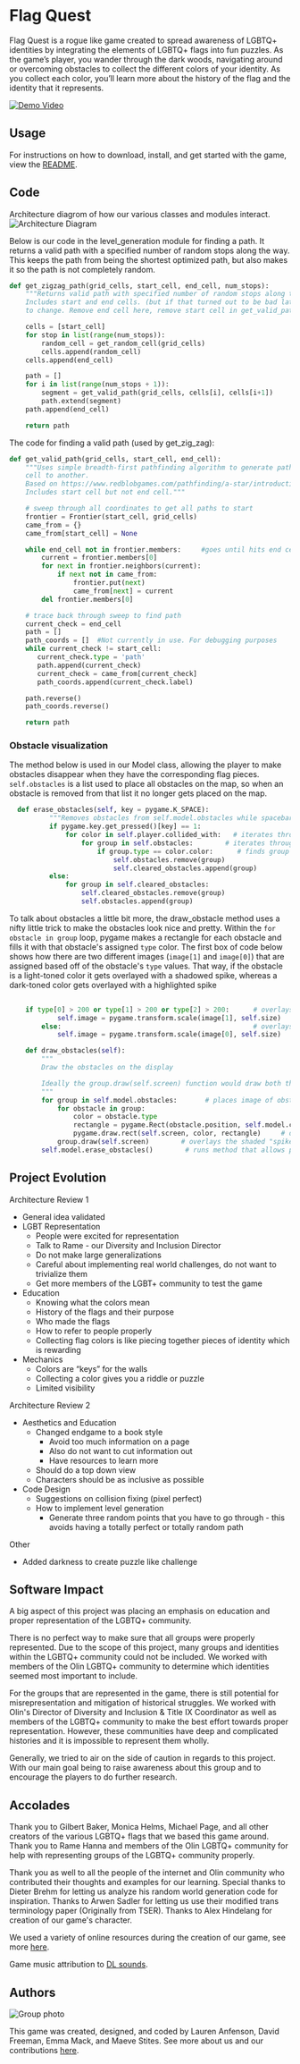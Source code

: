 # Flag Quest
Flag Quest is a rogue like game created to spread
awareness of LGBTQ+ identities by integrating the elements
of LGBTQ+ flags into fun puzzles. As the game’s player, you
wander through the dark woods, navigating around or overcoming
obstacles to collect the different colors of your identity.
As you collect each color, you’ll learn more about the
history of the flag and the identity that it represents.

[![Demo Video](images/flag_thumbnail.png)](https://www.youtube.com/watch?v=yAhY30pc9ok&feature=youtu.be)

## Usage
For instructions on how to download, install, and get started with the game,
view the [README](https://sd19spring.github.io/FlagQuest/usage).

## Code
Architecture diagrom of how our various classes and modules interact.
![Architecture Diagram](images/architecture_diagram.png)

Below is our code in the level_generation module for finding a path. 
It returns a valid path with a specified number of random stops
along the way. This keeps the path from being the shortest 
optimized path, but also makes it so the path is not completely random.

```python
def get_zigzag_path(grid_cells, start_cell, end_cell, num_stops):
    """Returns valid path with specified number of random stops along the way
    Includes start and end cells. (but if that turned out to be bad later, easy
    to change. Remove end cell here, remove start cell in get_valid_path)"""

    cells = [start_cell]
    for stop in list(range(num_stops)):
        random_cell = get_random_cell(grid_cells)
        cells.append(random_cell)
    cells.append(end_cell)

    path = []
    for i in list(range(num_stops + 1)):
        segment = get_valid_path(grid_cells, cells[i], cells[i+1])
        path.extend(segment)
    path.append(end_cell)

    return path
```

The code for finding a valid path (used by get_zig_zag):

```python
def get_valid_path(grid_cells, start_cell, end_cell):
    """Uses simple breadth-first pathfinding algorithm to generate path from one
    cell to another.
    Based on https://www.redblobgames.com/pathfinding/a-star/introduction.html
    Includes start cell but not end cell."""

    # sweep through all coordinates to get all paths to start
    frontier = Frontier(start_cell, grid_cells)
    came_from = {}
    came_from[start_cell] = None

    while end_cell not in frontier.members:     #goes until hits end cell
        current = frontier.members[0]
        for next in frontier.neighbors(current):
            if next not in came_from:
                frontier.put(next)
                came_from[next] = current
        del frontier.members[0]

    # trace back through sweep to find path
    current_check = end_cell
    path = []
    path_coords = []  #Not currently in use. For debugging purposes
    while current_check != start_cell:
       current_check.type = 'path'
       path.append(current_check)
       current_check = came_from[current_check]
       path_coords.append(current_check.label)

    path.reverse()
    path_coords.reverse()

    return path
```

### Obstacle visualization
The method below is used in our Model class, allowing the player to make obstacles disappear when they have the corresponding flag pieces. ```self.obstacles``` is a list used to place all obstacles on the map, so when an obstacle is removed from that list it no longer gets placed on the map.

```python
  def erase_obstacles(self, key = pygame.K_SPACE):
          """Removes obstacles from self.model.obstacles while spacebar is held"""
          if pygame.key.get_pressed()[key] == 1:
              for color in self.player.collided_with:   # iterates through list of colors that have been collided with
                  for group in self.obstacles:        # iterates through all groups of obstacles
                      if group.type == color.color:      # finds group that corresponds to color that was just touched
                          self.obstacles.remove(group)
                          self.cleared_obstacles.append(group)
          else:
              for group in self.cleared_obstacles:
                  self.cleared_obstacles.remove(group)
                  self.obstacles.append(group)
```
To talk about obstacles a little bit more, the draw_obstacle method uses a nifty little trick to make the obstacles look nice and pretty. Within the ```for obstacle in group``` loop, pygame makes a rectangle for each obstacle and fills it with that obstacle's assigned ```type``` color. The first box of code below shows how there are two different images (```image[1]``` and ```image[0]```) that are assigned based off of the obstacle's ```type``` values. That way, if the obstacle is a light-toned color it gets overlayed with a shadowed spike, whereas a dark-toned color gets overlayed with a highlighted spike

```python
    
    if type[0] > 200 or type[1] > 200 or type[2] > 200:      # overlays a shadow spike layer if the obstacle color is too bright
            self.image = pygame.transform.scale(image[1], self.size)
        else:                                                # overlays a highlight spike layer if obstacle color is dark enough
            self.image = pygame.transform.scale(image[0], self.size)
```
```python
    def draw_obstacles(self):
        """
        Draw the obstacles on the display

        Ideally the group.draw(self.screen) function would draw both the colored square and the obstacle.png overlay
        """
        for group in self.model.obstacles:       # places image of obstacle for each obstacle created in Model
            for obstacle in group:
                color = obstacle.type
                rectangle = pygame.Rect(obstacle.position, self.model.cell_size)
                pygame.draw.rect(self.screen, color, rectangle)     # drawns foundation square of the obstacle's color
            group.draw(self.screen)        # overlays the shaded "spike"
        self.model.erase_obstacles()        # runs method that allows player to erase colored obstacles by holding spacebar
```

## Project Evolution
Architecture Review 1
* General idea validated
* LGBT Representation
  * People were excited for representation
  * Talk to Rame - our Diversity and Inclusion Director
  * Do not make large generalizations
  * Careful about implementing real world challenges, do not want to trivialize them
  * Get more members of the LGBT+ community to test the game
* Education
  * Knowing what the colors mean
  * History of the flags and their purpose
  * Who made the flags
  * How to refer to people properly
  * Collecting flag colors is like piecing together pieces of identity which is rewarding
* Mechanics
  * Colors are “keys” for the walls
  * Collecting a color gives you a riddle or puzzle
  * Limited visibility

Architecture Review 2
* Aesthetics and Education
  * Changed endgame to a book style
    * Avoid too much information on a page
    * Also do not want to cut information out
    * Have resources to learn more
  * Should do a top down view
  * Characters should be as inclusive as possible
* Code Design
  * Suggestions on collision fixing (pixel perfect)
  * How to implement level generation
    * Generate three random points that you have to go through - this avoids having
    a totally perfect or totally random path

Other
* Added darkness to create puzzle like challenge

## Software Impact
A big aspect of this project was placing an emphasis on education and proper
representation of the LGBTQ+ community.

There is no perfect way to make sure that all groups were properly represented.
Due to the scope of this project, many groups and identities within the LGBTQ+
community could not be included. We worked with members of the Olin LGBTQ+
community to determine which identities seemed most important to include.

For the groups that are represented in the game, there is still potential for
misrepresentation and mitigation of historical struggles. We worked with Olin's
Director of Diversity and Inclusion & Title IX Coordinator as well as members of
the LGBTQ+ community to make the best effort towards proper representation.
However, these communities have deep and complicated histories and it is
impossible to represent them wholly.

Generally, we tried to air on the side of caution in regards to this project.
With our main goal being to raise awareness about this group and to encourage
the players to do further research.

## Accolades
Thank you to Gilbert Baker, Monica Helms, Michael Page, and all other
creators of the various LGBTQ+ flags that we based this game
around. Thank you to Rame Hanna and members of the Olin
LGBTQ+ community for help with representing groups of the LGBTQ+
community properly.

Thank you as well to all the people of the internet
and Olin community who contributed their thoughts and examples
for our learning. Special thanks to Dieter Brehm for letting us
analyze his random world generation code for inspiration. Thanks
to Arwen Sadler for letting us use their modified trans terminology
paper (Originally from TSER). Thanks to Alex Hindelang for creation
of our game's character.

We used a variety of online resources during the creation of our game, see more
[here](https://sd19spring.github.io/FlagQuest/resources).

Game music attribution to [DL sounds](https://www.dl-sounds.com/royalty-free/brave-world/).

## Authors

![Group photo](images/team_photo.jpg)

This game was created, designed, and coded by Lauren Anfenson,
David Freeman, Emma Mack, and Maeve Stites. See more about us and our
contributions [here](https://sd19spring.github.io/FlagQuest/about-us).
